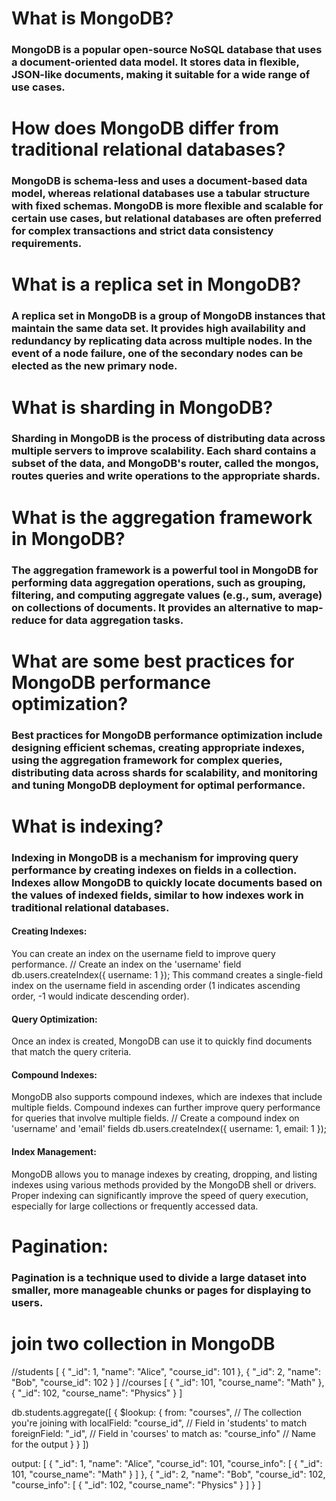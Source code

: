 # What is MongoDB?
### MongoDB is a popular open-source NoSQL database that uses a document-oriented data model. It stores data in flexible, JSON-like documents, making it suitable for a wide range of use cases.

# How does MongoDB differ from traditional relational databases?
### MongoDB is schema-less and uses a document-based data model, whereas relational databases use a tabular structure with fixed schemas. MongoDB is more flexible and scalable for certain use cases, but relational databases are often preferred for complex transactions and strict data consistency requirements.

# What is a replica set in MongoDB?
### A replica set in MongoDB is a group of MongoDB instances that maintain the same data set. It provides high availability and redundancy by replicating data across multiple nodes. In the event of a node failure, one of the secondary nodes can be elected as the new primary node.

# What is sharding in MongoDB?
### Sharding in MongoDB is the process of distributing data across multiple servers to improve scalability. Each shard contains a subset of the data, and MongoDB's router, called the mongos, routes queries and write operations to the appropriate shards.

# What is the aggregation framework in MongoDB?
### The aggregation framework is a powerful tool in MongoDB for performing data aggregation operations, such as grouping, filtering, and computing aggregate values (e.g., sum, average) on collections of documents. It provides an alternative to map-reduce for data aggregation tasks.

# What are some best practices for MongoDB performance optimization?
### Best practices for MongoDB performance optimization include designing efficient schemas, creating appropriate indexes, using the aggregation framework for complex queries, distributing data across shards for scalability, and monitoring and tuning MongoDB deployment for optimal performance.

# What is indexing?
### Indexing in MongoDB is a mechanism for improving query performance by creating indexes on fields in a collection. Indexes allow MongoDB to quickly locate documents based on the values of indexed fields, similar to how indexes work in traditional relational databases.
#### Creating Indexes:
You can create an index on the username field to improve query performance.
// Create an index on the 'username' field
db.users.createIndex({ username: 1 });
This command creates a single-field index on the username field in ascending order (1 indicates ascending order, -1 would indicate descending order).
#### Query Optimization:
Once an index is created, MongoDB can use it to quickly find documents that match the query criteria.
#### Compound Indexes:
MongoDB also supports compound indexes, which are indexes that include multiple fields. Compound indexes can further improve query performance for queries that involve multiple fields.
// Create a compound index on 'username' and 'email' fields
db.users.createIndex({ username: 1, email: 1 });
#### Index Management:
MongoDB allows you to manage indexes by creating, dropping, and listing indexes using various methods provided by the MongoDB shell or drivers.
Proper indexing can significantly improve the speed of query execution, especially for large collections or frequently accessed data.

# Pagination:
### Pagination is a technique used to divide a large dataset into smaller, more manageable chunks or pages for displaying to users.

# join two collection in MongoDB

//students
[
  { "_id": 1, "name": "Alice", "course_id": 101 },
  { "_id": 2, "name": "Bob", "course_id": 102 }
]
//courses
[
  { "_id": 101, "course_name": "Math" },
  { "_id": 102, "course_name": "Physics" }
]

db.students.aggregate([
  {
    $lookup: {
      from: "courses",         // The collection you're joining with
      localField: "course_id", // Field in 'students' to match
      foreignField: "_id",     // Field in 'courses' to match
      as: "course_info"        // Name for the output
    }
  }
])

output:
[
  {
    "_id": 1,
    "name": "Alice",
    "course_id": 101,
    "course_info": [
      { "_id": 101, "course_name": "Math" }
    ]
  },
  {
    "_id": 2,
    "name": "Bob",
    "course_id": 102,
    "course_info": [
      { "_id": 102, "course_name": "Physics" }
    ]
  }
]
